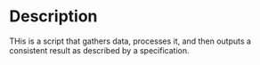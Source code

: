 # Description

THis is a script that gathers data, processes it, and then outputs a consistent result as described by a specification.

